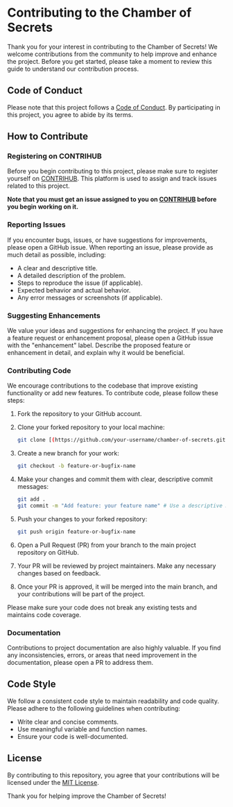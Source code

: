 # Contributing to the Chamber of Secrets

Thank you for your interest in contributing to the Chamber of Secrets! We welcome contributions from the community to help improve and enhance the project. Before you get started, please take a moment to review this guide to understand our contribution process.

## Code of Conduct

Please note that this project follows a [Code of Conduct](CODE_OF_CONDUCT.md). By participating in this project, you agree to abide by its terms.

## How to Contribute

### Registering on CONTRIHUB

Before you begin contributing to this project, please make sure to register yourself on [CONTRIHUB](https://sac.mnnit.ac.in/contrihub/). This platform is used to assign and track issues related to this project.

**Note that you must get an issue assigned to you on [CONTRIHUB](https://sac.mnnit.ac.in/contrihub/) before you begin working on it.**

### Reporting Issues

If you encounter bugs, issues, or have suggestions for improvements, please open a GitHub issue. When reporting an issue, please provide as much detail as possible, including:

- A clear and descriptive title.
- A detailed description of the problem.
- Steps to reproduce the issue (if applicable).
- Expected behavior and actual behavior.
- Any error messages or screenshots (if applicable).

### Suggesting Enhancements

We value your ideas and suggestions for enhancing the project. If you have a feature request or enhancement proposal, please open a GitHub issue with the "enhancement" label. Describe the proposed feature or enhancement in detail, and explain why it would be beneficial.

### Contributing Code

We encourage contributions to the codebase that improve existing functionality or add new features. To contribute code, please follow these steps:

1. Fork the repository to your GitHub account.

2. Clone your forked repository to your local machine:

   ```bash
   git clone [(https://github.com/your-username/chamber-of-secrets.git.)]
   ```

3. Create a new branch for your work:

   ```bash
   git checkout -b feature-or-bugfix-name
   ```

4. Make your changes and commit them with clear, descriptive commit messages:

   ```bash
   git add .
   git commit -m "Add feature: your feature name" # Use a descriptive message
   ```

5. Push your changes to your forked repository:

   ```bash
   git push origin feature-or-bugfix-name
   ```

6. Open a Pull Request (PR) from your branch to the main project repository on GitHub.

7. Your PR will be reviewed by project maintainers. Make any necessary changes based on feedback.

8. Once your PR is approved, it will be merged into the main branch, and your contributions will be part of the project.


Please make sure your code does not break any existing tests and maintains code coverage.

### Documentation

Contributions to project documentation are also highly valuable. If you find any inconsistencies, errors, or areas that need improvement in the documentation, please open a PR to address them.

## Code Style

We follow a consistent code style to maintain readability and code quality. Please adhere to the following guidelines when contributing:

- Write clear and concise comments.
- Use meaningful variable and function names.
- Ensure your code is well-documented.

## License

By contributing to this repository, you agree that your contributions will be licensed under the [MIT License](LICENSE).

Thank you for helping improve the Chamber of Secrets!

